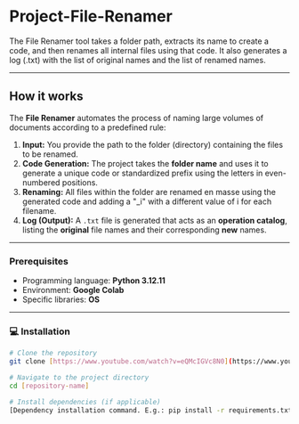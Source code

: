 # Project-File-Renamer
The File Renamer tool takes a folder path, extracts its name to create a code, and then renames all internal files using that code. It also generates a log (.txt) with the list of original names and the list of renamed names.

---

## How it works

The **File Renamer** automates the process of naming large volumes of documents according to a predefined rule:

1.  **Input:** You provide the path to the folder (directory) containing the files to be renamed.
2.  **Code Generation:** The project takes the **folder name** and uses it to generate a unique code or standardized prefix using the letters in even-numbered positions.
3.  **Renaming:** All files within the folder are renamed en masse using the generated code and adding a "_i" with a different value of i for each filename.
4.  **Log (Output):** A `.txt` file is generated that acts as an **operation catalog**, listing the **original** file names and their corresponding **new** names.

---

### Prerequisites

* Programming language: **Python 3.12.11**
* Environment: **Google Colab**
* Specific libraries: **OS**
  
---

### 💻 Installation

```bash
# Clone the repository
git clone [https://www.youtube.com/watch?v=eQMcIGVc8N0](https://www.youtube.com/watch?v=eQMcIGVc8N0)

# Navigate to the project directory
cd [repository-name]

# Install dependencies (if applicable)
[Dependency installation command. E.g.: pip install -r requirements.txt]
